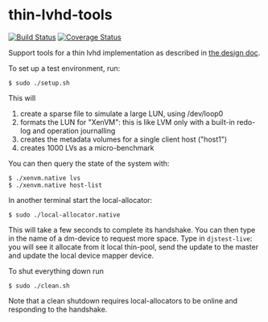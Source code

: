 thin-lvhd-tools
===============

[![Build Status](https://travis-ci.org/djs55/thin-lvhd-tools.png?branch=master)](https://travis-ci.org/djs55/thin-lvhd-tools) [![Coverage Status](https://coveralls.io/repos/djs55/thin-lvhd-tools/badge.png?branch=master)](https://coveralls.io/r/djs55/thin-lvhd-tools?branch=master)

Support tools for a thin lvhd implementation as described in
[the design doc](http://xapi-project.github.io/xapi/futures/thin-lvhd/thin-lvhd.html).

To set up a test environment, run:
```
$ sudo ./setup.sh
```

This will

1. create a sparse file to simulate a large LUN, using /dev/loop0
2. formats the LUN for "XenVM": this is like LVM only with a built-in redo-log
   and operation journalling
3. creates the metadata volumes for a single client host ("host1")
4. creates 1000 LVs as a micro-benchmark

You can then query the state of the system with:

```
$ ./xenvm.native lvs
$ ./xenvm.native host-list
```

In another terminal start the local-allocator:

```
$ sudo ./local-allocator.native
```

This will take a few seconds to complete its handshake. You can then type in the
name of a dm-device to request more space. Type in `djstest-live`: you will see it
allocate from it local thin-pool, send the update to the master and update the local
device mapper device.

To shut everything down run

```
$ sudo ./clean.sh
```

Note that a clean shutdown requires local-allocators to be online and responding to
the handshake.

